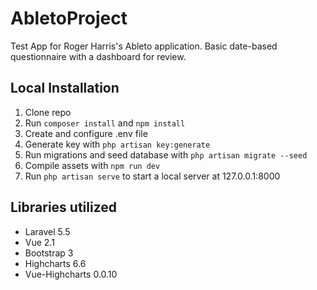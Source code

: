 # AbletoProject
Test App for Roger Harris's Ableto application. Basic date-based questionnaire with a dashboard for review.


## Local Installation

1. Clone repo
2. Run `composer install` and `npm install`
3. Create and configure .env file
4. Generate key with `php artisan key:generate`
5. Run migrations and seed database with `php artisan migrate --seed`
6. Compile assets with `npm run dev`
7. Run `php artisan serve` to start a local server at 127.0.0.1:8000


## Libraries utilized

- Laravel 5.5
- Vue 2.1
- Bootstrap 3
- Highcharts 6.6
- Vue-Highcharts 0.0.10
